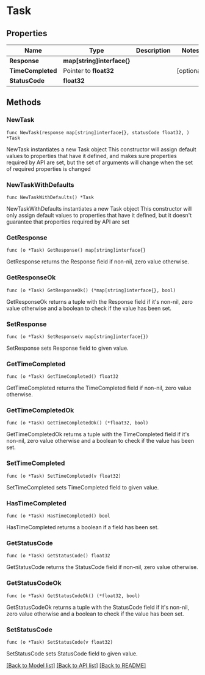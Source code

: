 # Task

## Properties

Name | Type | Description | Notes
------------ | ------------- | ------------- | -------------
**Response** | **map[string]interface{}** |  | 
**TimeCompleted** | Pointer to **float32** |  | [optional] 
**StatusCode** | **float32** |  | 

## Methods

### NewTask

`func NewTask(response map[string]interface{}, statusCode float32, ) *Task`

NewTask instantiates a new Task object
This constructor will assign default values to properties that have it defined,
and makes sure properties required by API are set, but the set of arguments
will change when the set of required properties is changed

### NewTaskWithDefaults

`func NewTaskWithDefaults() *Task`

NewTaskWithDefaults instantiates a new Task object
This constructor will only assign default values to properties that have it defined,
but it doesn't guarantee that properties required by API are set

### GetResponse

`func (o *Task) GetResponse() map[string]interface{}`

GetResponse returns the Response field if non-nil, zero value otherwise.

### GetResponseOk

`func (o *Task) GetResponseOk() (*map[string]interface{}, bool)`

GetResponseOk returns a tuple with the Response field if it's non-nil, zero value otherwise
and a boolean to check if the value has been set.

### SetResponse

`func (o *Task) SetResponse(v map[string]interface{})`

SetResponse sets Response field to given value.


### GetTimeCompleted

`func (o *Task) GetTimeCompleted() float32`

GetTimeCompleted returns the TimeCompleted field if non-nil, zero value otherwise.

### GetTimeCompletedOk

`func (o *Task) GetTimeCompletedOk() (*float32, bool)`

GetTimeCompletedOk returns a tuple with the TimeCompleted field if it's non-nil, zero value otherwise
and a boolean to check if the value has been set.

### SetTimeCompleted

`func (o *Task) SetTimeCompleted(v float32)`

SetTimeCompleted sets TimeCompleted field to given value.

### HasTimeCompleted

`func (o *Task) HasTimeCompleted() bool`

HasTimeCompleted returns a boolean if a field has been set.

### GetStatusCode

`func (o *Task) GetStatusCode() float32`

GetStatusCode returns the StatusCode field if non-nil, zero value otherwise.

### GetStatusCodeOk

`func (o *Task) GetStatusCodeOk() (*float32, bool)`

GetStatusCodeOk returns a tuple with the StatusCode field if it's non-nil, zero value otherwise
and a boolean to check if the value has been set.

### SetStatusCode

`func (o *Task) SetStatusCode(v float32)`

SetStatusCode sets StatusCode field to given value.



[[Back to Model list]](../README.md#documentation-for-models) [[Back to API list]](../README.md#documentation-for-api-endpoints) [[Back to README]](../README.md)


